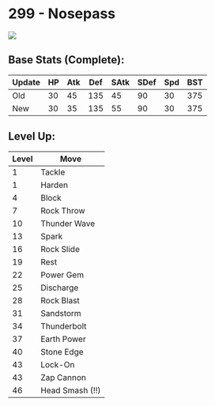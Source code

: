 # 299 - Nosepass
![][299]

## Base Stats (Complete):

Update | HP | Atk | Def | SAtk | SDef | Spd | BST
---    | ---| --- | --- | ---  | ---  | --- | ---
Old    | 30 |  45 |  135 |  45  |  90  |  30  |  375
New    | 30 |  35 |  135 |  55  |  90  |  30  |  375

## Level Up:

Level | Move
---   | ---
  1   | Tackle
  1   | Harden
  4   | Block
  7   | Rock Throw
 10   | Thunder Wave
 13   | Spark
 16   | Rock Slide
 19   | Rest
 22   | Power Gem
 25   | Discharge
 28   | Rock Blast
 31   | Sandstorm
 34   | Thunderbolt
 37   | Earth Power
 40   | Stone Edge
 43   | Lock-On
 43   | Zap Cannon
 46   | Head Smash (!!)



[299]: /img/pokemon/299.png

